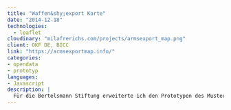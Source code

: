 ```yaml
---
title: "Waffen&shy;export Karte"
date: "2014-12-18"
technologies:
  - leaflet
cloudinary: "milafrerichs.com/projects/armsexport_map.png"
client: OKF DE, BICC
link: "https://armsexportmap.info/"
categories:
- opendata
- prototyp
languages:
- Javascript
description: |
  Für die Bertelsmann Stiftung erweiterte ich den Prototypen des Musterdatenkatalogs auf ganz NRW.  
---
```

